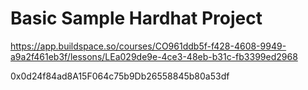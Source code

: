 # Basic Sample Hardhat Project

https://app.buildspace.so/courses/CO961ddb5f-f428-4608-9949-a9a2f461eb3f/lessons/LEa029de9e-4ce3-48eb-b31c-fb3399ed2968

0x0d24f84ad8A15F064c75b9Db26558845b80a53df
